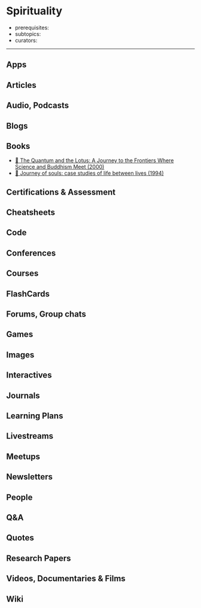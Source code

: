 # Spirituality

- prerequisites:
- subtopics:
- curators:

------

## Apps

## Articles

## Audio, Podcasts

## Blogs

## Books

- [📕 The Quantum and the Lotus: A Journey to the Frontiers Where Science and Buddhism Meet (2000)](https://www.goodreads.com/book/show/222652.The_Quantum_and_the_Lotus)
- [📕 Journey of souls: case studies of life between lives (1994)](http://www.goodreads.com/book/show/104979.Journey_of_Souls)


## Certifications & Assessment

## Cheatsheets

## Code

## Conferences

## Courses

## FlashCards

## Forums, Group chats

## Games

## Images

## Interactives

## Journals

## Learning Plans

## Livestreams

## Meetups

## Newsletters

## People

## Q&A

## Quotes

## Research Papers

## Videos, Documentaries & Films

## Wiki
